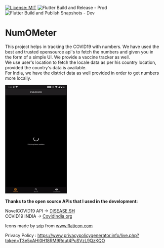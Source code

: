 [![License: MIT](https://img.shields.io/badge/License-MIT-yellow.svg)](https://opensource.org/licenses/MIT) ![Flutter Build and Release - Prod](https://github.com/neo7337/cvkavach_1/workflows/Flutter%20Build%20and%20Release%20-%20Prod/badge.svg) ![Flutter Build and Publish Snapshots - Dev](https://github.com/neo7337/cvkavach_1/workflows/Flutter%20Build%20and%20Publish%20Snapshots%20-%20Dev/badge.svg)

# NumOMeter

This project helps in tracking the COVID19 with numbers. We have used the best and trusted opensource api's to fetch the numbers and given you in the form of a simple UI. We provide a vaccine tracker as well.\
We use user's location to fetch the locale data as per his country location, provided the country's data is available.\
For India, we have the district data as well provided in order to get numbers more locally.

<img src="demo/demoApp.gif" height="350" width="200">

<b>Thanks to the open source APIs that I used in the development:</b>

NovelCOVID19 API -> <a href="https://disease.sh">DISEASE.SH</a>\
COVID19 INDIA -> <a href="https://www.covid19india.org/">CovidIndia.org</a>
<div>Icons made by <a href="https://www.flaticon.com/authors/srip" title="srip">srip</a> from <a href="https://www.flaticon.com/" title="Flaticon">www.flaticon.com</a></div>

Privacy Policy : https://www.privacypolicygenerator.info/live.php?token=T3e5xAHI0H18RM9Rdut4PuSVzL9QzKQO
